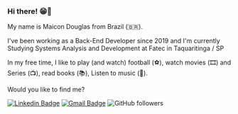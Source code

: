 ### Hi there! 😁👋

My name is Maicon Douglas from Brazil (🇧🇷).

I've been working as a Back-End Developer since 2019 and I'm currently Studying Systems Analysis and Development at Fatec in Taquaritinga / SP

In my free time, I like to play (and watch) football (⚽️), watch movies (🎞️) and Series (📺), read books (📚), Listen to music (🎵).

Would you like to find me?

[![Linkedin Badge](https://img.shields.io/badge/-LinkedIn-blue?style=flat-square&logo=Linkedin&logoColor=white&link=https://www.linkedin.com/in/maiconndouglas/)](https://www.linkedin.com/in/maiconndouglas/)
[![Gmail Badge](https://img.shields.io/badge/-maiicondouglasd@hotmail.com-c14438?style=flat-square&logo=Gmail&logoColor=white&link=mailto:maiicondouglasd@hotmail.com)](mailto:maiicondouglasd@hotmail.com)
![GitHub followers](https://img.shields.io/github/followers/MaiiconDouglas?style=social)

<!--
**MaiiconDouglas/MaiiconDouglas** is a ✨ _special_ ✨ repository because its `README.md` (this file) appears on your GitHub profile.

Here are some ideas to get you started:

- 🔭 I’m currently working on ...
- 🌱 I’m currently learning ...
- 👯 I’m looking to collaborate on ...
- 🤔 I’m looking for help with ...
- 💬 Ask me about ...
- 📫 How to reach me: ...
- 😄 Pronouns: ...
- ⚡ Fun fact: ...
